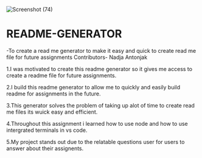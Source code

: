 ![Screenshot (74)](https://user-images.githubusercontent.com/79078061/116881575-c368d080-ac66-11eb-9eea-1236c53dc02b.png)
# README-GENERATOR
-To create a read me generator to make it easy and quick to create read me file for future assignments
Contributors- Nadja Antonjak

1.I was motivated to create this readme generator so it gives me access to create a readme file for future assignments.

2.I build this readme generator to allow me to quickly and easily build readme for assignments in the future.

3.This generator solves the problem of taking up alot of time to create read me files its wuick easy and efficient.

4.Throughout this assignment i learned how to use node and how to use intergrated terminals in vs code.

5.My project stands out due to the relatable questions user for users to answer about their assignents.
